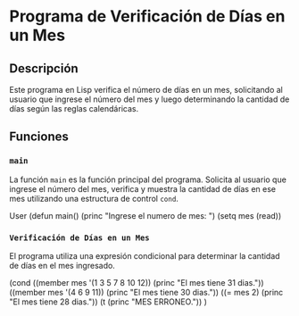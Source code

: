 # Programa de Verificación de Días en un Mes

## Descripción
Este programa en Lisp verifica el número de días en un mes, solicitando al usuario que ingrese el número del mes y luego determinando la cantidad de días según las reglas calendáricas.

## Funciones

### `main`
La función `main` es la función principal del programa. Solicita al usuario que ingrese el número del mes, verifica y muestra la cantidad de días en ese mes utilizando una estructura de control `cond`.

User
(defun main()
  (princ "Ingrese el numero de mes: ")
  (setq mes (read))


### `Verificación de Días en un Mes`
El programa utiliza una expresión condicional para determinar la cantidad de días en el mes ingresado.

(cond
  ((member mes '(1 3 5 7 8 10 12)) (princ "El mes tiene 31 dias."))
  ((member mes '(4 6 9 11)) (princ "El mes tiene 30 dias."))
  ((= mes 2) (princ "El mes tiene 28 dias."))
  (t (princ "MES ERRONEO."))
)

